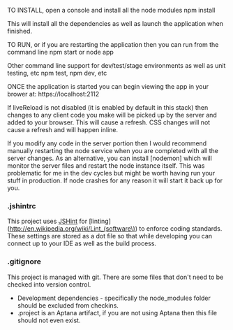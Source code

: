 TO INSTALL, open a console and install all the node modules
npm install

This will install all the dependencies as well as launch the application when finished.

TO RUN, or if you are restarting the application then you can run from the command line
npm start or node app

Other command line support for dev/test/stage environments as well as unit testing, etc
npm test, npm dev, etc


ONCE the application is started you can begin viewing the app in your brower at:
https://localhost:2112

If liveReload is not disabled (it is enabled by default in this stack) then changes to any client code you make will
be picked up by the server and added to your browser.  This will cause a refresh.  CSS changes will not cause a refresh 
and will happen inline.

If you modify any code in the server portion then I would recommend manually restarting the node service when you are completed with all the server changes.
As an alternative, you can install [nodemon] which will monitor the server files and restart the node instance itself.  This was problematic for me in the dev
cycles but might be worth having run your stuff in production.  If node crashes for any reason it will start it back up for you.


### .jshintrc
This project uses [JSHint](http://www.jshint.com/) for
[linting](http://en.wikipedia.org/wiki/Lint_(software\)) to enforce coding
standards. These settings are stored as a dot file so that while developing you 
can connect up to your IDE as well as the build process.

### .gitignore
This project is managed with git. There are some files that don't
need to be checked into version control.
  
  * Development dependencies - specifically the node_modules folder should be excluded from checkins.
  * .project is an Aptana artifact, if you are not using Aptana then this file should not even exist.

